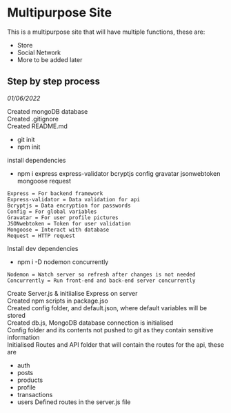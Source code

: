 # Multipurpose Site

This is a multipurpose site that will have multiple functions, these are:

- Store
- Social Network
- More to be added later

## Step by step process

_01/06/2022_

Created mongoDB database  
Created .gitignore  
Created README.md

- git init
- npm init

install dependencies

- npm i express express-validator bcryptjs config gravatar jsonwebtoken mongoose request

```
Express = For backend framework
Express-validator = Data validation for api
Bcryptjs = Data encryption for passwords
Config = For global variables
Gravatar = For user profile pictures
JSONwebtoken = Token for user validation
Mongoose = Interact with database
Request = HTTP request
```

Install dev dependencies

- npm i -D nodemon concurrently

```
Nodemon = Watch server so refresh after changes is not needed
Concurrently = Run front-end and back-end server concurrently
```

Create Server.js & initiialise Express on server  
Created npm scripts in package.jso  
Created config folder, and default.json, where default variables will be stored  
Created db.js, MongoDB database connection is initialised  
Config folder and its contents not pushed to git as they contain sensitive information  
Initialised Routes and API folder that will contain the routes for the api, these are

- auth
- posts
- products
- profile
- transactions
- users
  Defined routes in the server.js file
